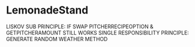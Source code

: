 # LemonadeStand


LISKOV SUB PRINCIPLE: IF SWAP PITCHERRECIPEOPTION & GETPITCHERAMOUNT STILL WORKS
SINGLE RESPONSIBILITY PRINCIPLE: GENERATE RANDOM WEATHER METHOD
